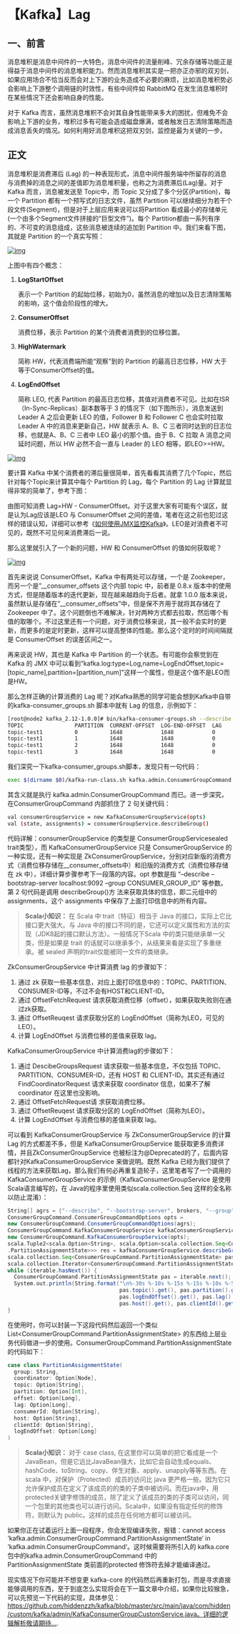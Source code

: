 # 【Kafka】Lag

## 一、前言

消息堆积是消息中间件的一大特色，消息中间件的流量削峰、冗余存储等功能正是得益于消息中间件的消息堆积能力。然而消息堆积其实是一把亦正亦邪的双刃剑，如果应用场合不恰当反而会对上下游的业务造成不必要的麻烦，比如消息堆积势必会影响上下游整个调用链的时效性，有些中间件如 RabbitMQ 在发生消息堆积时在某些情况下还会影响自身的性能。

对于 Kafka 而言，虽然消息堆积不会对其自身性能带来多大的困扰，但难免不会影响上下游的业务，堆积过多有可能会造成磁盘爆满，或者触发日志清除策略而造成消息丢失的情况。如何利用好消息堆积这把双刃剑，监控是最为关键的一步。

## 正文

消息堆积是消费滞后 (Lag) 的一种表现形式，消息中间件服务端中所留存的消息与消费掉的消息之间的差值即为消息堆积量，也称之为消费滞后(Lag)量。对于 Kafka 而言，消息被发送至 Topic中，而 Topic 又分成了多个分区(Partition)，每一个 Partition 都有一个预写式的日志文件，虽然 Partition 可以继续细分为若干个段文件(Segment)，但是对于上层应用来说可以将Partition 看成最小的存储单元(一个由多个Segment文件拼接的“巨型文件”)。每个 Partition都由一系列有序的、不可变的消息组成，这些消息被连续的追加到 Partition 中。我们来看下图，其就是 Partition 的一个真实写照：

[![img](http://image.honeypps.com/images/papers/2018/112.png)](http://image.honeypps.com/images/papers/2018/112.png)

上图中有四个概念：

1. **LogStartOffset**

   表示一个 Partition 的起始位移，初始为0，虽然消息的增加以及日志清除策略的影响，这个值会阶段性的增大。

2. **ConsumerOffset**

   消费位移，表示 Partition 的某个消费者消费到的位移位置。

3. **HighWatermark**

   简称 HW，代表消费端所能“观察”到的 Partition 的最高日志位移，HW 大于等于ConsumerOffset的值。

4. **LogEndOffset**

   简称 LEO, 代表 Partition 的最高日志位移，其值对消费者不可见。比如在ISR（In-Sync-Replicas）副本数等于 3 的情况下（如下图所示），消息发送到 Leader A 之后会更新 LEO 的值，Follower B 和 Follower C 也会实时拉取 Leader A 中的消息来更新自己，HW 就表示 A、B、C 三者同时达到的日志位移，也就是A、B、C 三者中 LEO 最小的那个值。由于 B、C 拉取 A 消息之间延时问题，所以 HW 必然不会一直与 Leader 的 LEO 相等，即LEO>=HW。

[![img](http://image.honeypps.com/images/papers/2018/113.png)](http://image.honeypps.com/images/papers/2018/113.png)

要计算 Kafka 中某个消费者的滞后量很简单，首先看看其消费了几个Topic，然后针对每个Topic来计算其中每个 Partition 的 Lag，每个 Partition 的 Lag 计算就显得非常的简单了，参考下图：

由图可知消费 Lag=HW - ConsumerOffset。对于这里大家有可能有个误区，就是认为Lag应该是LEO 与 ConsumerOffset 之间的差值，笔者在这之前也犯过这样的错误认知，详细可以参考《[如何使用JMX监控Kafka](https://blog.csdn.net/u013256816/article/details/53524884)》。LEO是对消费者不可见的，既然不可见何来消费滞后一说。

那么这里就引入了一个新的问题，HW 和 ConsumerOffset 的值如何获取呢？

[![img](http://image.honeypps.com/images/papers/2018/114.png)](http://image.honeypps.com/images/papers/2018/114.png)

首先来说说 ConsumerOffset，Kafka 中有两处可以存储，一个是 Zookeeper，而另一个是”__consumer_offsets 这个内部 topic 中，前者是 0.8.x 版本中的使用方式，但是随着版本的迭代更新，现在越来越趋向于后者。就拿 1.0.0 版本来说，虽然默认是存储在”\_\_consumer_offsets”中，但是保不齐用于就将其存储在了 Zookeeper 中了。这个问题倒也不难解决，针对两种方式都去拉取，然后哪个有值的取哪个。不过这里还有一个问题，对于消费位移来说，其一般不会实时的更新，而更多的是定时更新，这样可以提高整体的性能。那么这个定时的时间间隔就是 ConsumerOffset 的误差区间之一。

再来说说 HW，其也是 Kafka 中 Partition 的一个状态。有可能你会察觉到在 Kafka 的 JMX 中可以看到“kafka.log:type=Log,name=LogEndOffset,topic=[topic_name],partition=[partition_num]”这样一个属性，但是这个值不是LEO而是HW。

那么怎样正确的计算消费的 Lag 呢？对Kafka熟悉的同学可能会想到Kafka中自带的kafka-consumer_groups.sh 脚本中就有 Lag 的信息，示例如下：

```sh
[root@node2 kafka_2.12-1.0.0]# bin/kafka-consumer-groups.sh --describe --bootstrap-server localhost:9092 --group CONSUMER_GROUP_ID
TOPIC                PARTITION  CURRENT-OFFSET  LOG-END-OFFSET  LAG        CONSUMER-ID                                       HOST                   CLIENT-ID
topic-test1          0          1648            1648            0          CLIENT_ID-e2d41f8d-dbd2-4f0e-9239-efacb55c6261    /192.168.92.1          CLIENT_ID
topic-test1          1          1648            1648            0          CLIENT_ID-e2d41f8d-dbd2-4f0e-9239-efacb55c6261    /192.168.92.1          CLIENT_ID
topic-test1          2          1648            1648            0          CLIENT_ID-e2d41f8d-dbd2-4f0e-9239-efacb55c6261    /192.168.92.1          CLIENT_ID
topic-test1          3          1648            1648            0          CLIENT_ID-e2d41f8d-dbd2-4f0e-9239-efacb55c6261    /192.168.92.1          CLIENT_ID
```

我们深究一下kafka-consumer_groups.sh脚本，发现只有一句代码：

```sh
exec $(dirname $0)/kafka-run-class.sh kafka.admin.ConsumerGroupCommand "$@"
```

其含义就是执行 kafka.admin.ConsumerGroupCommand 而已。进一步深究，在ConsumerGroupCommand 内部抓住了 2 句关键代码：

```sh
val consumerGroupService = new KafkaConsumerGroupService(opts)
val (state, assignments) = consumerGroupService.describeGroup()
```

代码详解：consumerGroupService 的类型是 ConsumerGroupServicesealed trait类型），而 KafkaConsumerGroupService 只是 ConsumerGroupService 的一种实现，还有一种实现是 ZkConsumerGroupService，分别对应新版的消费方式（消费位移存储在__consumer_offsets中）和旧版的消费方式（消费位移存储在 zk 中），详细计算步骤参考下一段落的内容。opt 参数是指 “–describe –bootstrap-server localhost:9092 –group CONSUMER_GROUP_ID” 等参数。第 2 句代码是调用 describeGroup()方 法来获取具体的信息，即二元组中的 assignments，这个 assignments 中保存了上面打印信息中的所有内容。

> **Scala小知识：**
> 在 Scala 中 trait（特征）相当于 Java 的接口，实际上它比接口更大强大。与 Java 中的接口不同的是，它还可以定义属性和方法的实现（JDK8起的接口默认方法）。一般情况下Scala 中的类只能继承单一父类，但是如果是 trait 的话就可以继承多个，从结果来看是实现了多重继承。被 sealed 声明的trait仅能被同一文件的类继承。

ZkConsumerGroupService 中计算消费 lag 的步骤如下：

1. 通过 zk 获取一些基本信息，对应上面打印信息中的：TOPIC、PARTITION、CONSUMER-ID等，不过不会有HOST和CLIENT-ID。
2. 通过 OffsetFetchRequest 请求获取消费位移（offset），如果获取失败则在通过zk获取。
3. 通过 OffsetReuqest 请求获取分区的 LogEndOffset（简称为LEO，可见的LEO）。
4. 计算 LogEndOffset 与消费位移的差值来获取 lag。

KafkaConsumerGroupService 中计算消费lag的步骤如下：

1. 通过 DescibeGroupsRequest 请求获取一些基本信息，不仅包括 TOPIC、PARTITION、CONSUMER-ID，还有 HOST 和 CLIENT-ID。其实还有通过
   FindCoordinatorRequest 请求来获取 coordinator 信息，如果不了解 coordinator 在这里也没影响。
2. 通过 OffsetFetchRequest请 求获取消费位移。
3. 通过 OffsetReuqest 请求获取分区的 LogEndOffset（简称为LEO）。
4. 计算 LogEndOffset 与消费位移的差值来获取 lag。

可以看到 KafkaConsumerGroupService 与 ZkConsumerGroupService 的计算 Lag 的方式都差不多，但是 KafkaConsumerGroupService 能获取更多消费详情，并且ZkConsumerGroupService 也被标注为@Deprecated的了，后面内容都针对KafkaConsumerGroupService 来做说明。既然 Kafka 已经为我们提供了线程的方法来获取Lag，那么我们有何必再重复造轮子，这里笔者写了一个调用的 KafkaConsumerGroupService 的示例（KafkaConsumerGroupService 是使用Scala语言编写的，在 Java的程序里使用类似scala.collection.Seq 这样的全名称以防止混淆）：

```scala
String[] agrs = {"--describe", "--bootstrap-server", brokers, "--group", groupId};
ConsumerGroupCommand.ConsumerGroupCommandOptions opts =
new ConsumerGroupCommand.ConsumerGroupCommandOptions(agrs);
ConsumerGroupCommand.KafkaConsumerGroupService kafkaConsumerGroupService =
new ConsumerGroupCommand.KafkaConsumerGroupService(opts);
scala.Tuple2<scala.Option<String>, scala.Option<scala.collection.Seq<ConsumerGroupCommand
.PartitionAssignmentState>>> res = kafkaConsumerGroupService.describeGroup();
scala.collection.Seq<ConsumerGroupCommand.PartitionAssignmentState> pasSeq = res._2.get();
scala.collection.Iterator<ConsumerGroupCommand.PartitionAssignmentState> iterable = pasSeq.iterator();
while (iterable.hasNext()) {
  ConsumerGroupCommand.PartitionAssignmentState pas = iterable.next();
  System.out.println(String.format("\n%-30s %-10s %-15s %-15s %-10s %-50s%-30s %s",
                                   pas.topic().get(), pas.partition().get(), pas.offset().get(),
                                   pas.logEndOffset().get(), pas.lag().get(), pas.consumerId().get(),
                                   pas.host().get(), pas.clientId().get()));
}
```

在使用时，你可以封装一下这段代码然后返回一个类似List<ConsumerGroupCommand.PartitionAssignmentState> 的东西给上层业务代码做进一步的使用。ConsumerGroupCommand.PartitionAssignmentState的代码如下：

```scala
case class PartitionAssignmentState(
  group: String, 
  coordinator: Option[Node], 
  topic: Option[String],
  partition: Option[Int], 
  offset: Option[Long], 
  lag: Option[Long],
  consumerId: Option[String], 
  host: Option[String],
  clientId: Option[String], 
  logEndOffset: Option[Long]
)
```

> **Scala小知识：**
> 对于 case class, 在这里你可以简单的把它看成是一个JavaBean，但是它远比JavaBean强大，比如它会自动生成equals、hashCode、toString、copy、伴生对象、apply、unapply等等东西。在 scala 中，对保护（Protected）成员的访问比 java 更严格一些。因为它只允许保护成员在定义了该成员的的类的子类中被访问。而在java中，用protected关键字修饰的成员，除了定义了该成员的类的子类可以访问，同一个包里的其他类也可以进行访问。Scala中，如果没有指定任何的修饰符，则默认为 public。这样的成员在任何地方都可以被访问。

如果你正在试着运行上面一段程序，你会发现编译失败，报错：cannot access ‘kafka.admin.ConsumerGroupCommand.PartitionAssignmentState’ in ‘kafka.admin.ConsumerGroupCommand‘。这时候需要将所引入的 kafka.core 包中的kafka.admin.ConsumerGroupCommand 中的 PartitionAssignmentState 类前面的protected 修饰符去掉才能编译通过。

现实情况下你可能并不想变更 kafka-core 的代码然后再重新打包，而是寻求直接能够调用的东西，至于到底怎么实现将会在下一篇文章中介绍，如果你比较猴急，可以先预览一下代码的实现，具体参见：https://github.com/hiddenzzh/kafka/blob/master/src/main/java/com/hidden/custom/kafka/admin/KafkaConsumerGroupCustomService.java。详细的逻辑解析敬请期待….

